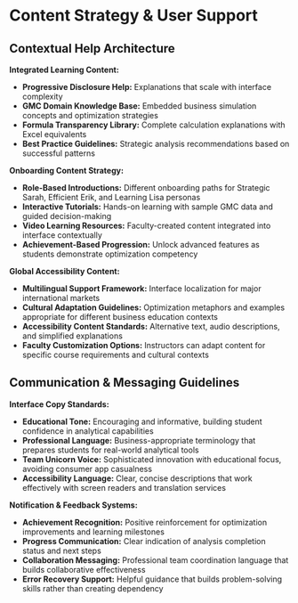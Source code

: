 # Content Strategy & User Support

## Contextual Help Architecture

**Integrated Learning Content:**
- **Progressive Disclosure Help:** Explanations that scale with interface complexity
- **GMC Domain Knowledge Base:** Embedded business simulation concepts and optimization strategies  
- **Formula Transparency Library:** Complete calculation explanations with Excel equivalents
- **Best Practice Guidelines:** Strategic analysis recommendations based on successful patterns

**Onboarding Content Strategy:**
- **Role-Based Introductions:** Different onboarding paths for Strategic Sarah, Efficient Erik, and Learning Lisa personas
- **Interactive Tutorials:** Hands-on learning with sample GMC data and guided decision-making
- **Video Learning Resources:** Faculty-created content integrated into interface contextually
- **Achievement-Based Progression:** Unlock advanced features as students demonstrate optimization competency

**Global Accessibility Content:**
- **Multilingual Support Framework:** Interface localization for major international markets
- **Cultural Adaptation Guidelines:** Optimization metaphors and examples appropriate for different business education contexts
- **Accessibility Content Standards:** Alternative text, audio descriptions, and simplified explanations
- **Faculty Customization Options:** Instructors can adapt content for specific course requirements and cultural contexts

## Communication & Messaging Guidelines

**Interface Copy Standards:**
- **Educational Tone:** Encouraging and informative, building student confidence in analytical capabilities
- **Professional Language:** Business-appropriate terminology that prepares students for real-world analytical tools
- **Team Unicorn Voice:** Sophisticated innovation with educational focus, avoiding consumer app casualness
- **Accessibility Language:** Clear, concise descriptions that work effectively with screen readers and translation services

**Notification & Feedback Systems:**
- **Achievement Recognition:** Positive reinforcement for optimization improvements and learning milestones
- **Progress Communication:** Clear indication of analysis completion status and next steps
- **Collaboration Messaging:** Professional team coordination language that builds collaborative effectiveness
- **Error Recovery Support:** Helpful guidance that builds problem-solving skills rather than creating dependency
